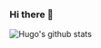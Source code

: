 ### Hi there 👋

![Hugo's github stats](https://github-readme-stats.vercel.app/api?username=hugcis&show_icons=true&theme=dracula&hide=stars,issues)
<!--
**hugcis/hugcis** is a ✨ _special_ ✨ repository because its `README.md` (this file) appears on your GitHub profile.

Here are some ideas to get you started:

- 🔭 I’m currently working on ...
- 🌱 I’m currently learning ...
- 👯 I’m looking to collaborate on ...
- 🤔 I’m looking for help with ...
- 💬 Ask me about ...
- 📫 How to reach me: ...
- 😄 Pronouns: ...
- ⚡ Fun fact: ...
-->
